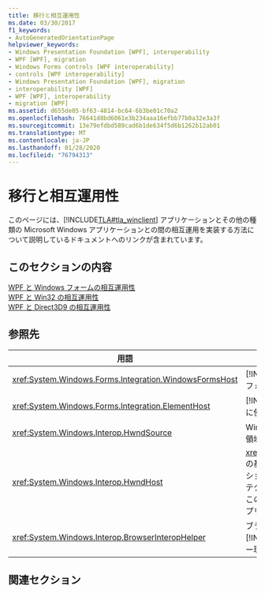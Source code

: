 ```yaml
---
title: 移行と相互運用性
ms.date: 03/30/2017
f1_keywords:
- AutoGeneratedOrientationPage
helpviewer_keywords:
- Windows Presentation Foundation [WPF], interoperability
- WPF [WPF], migration
- Windows Forms controls [WPF interoperability]
- controls [WPF interoperability]
- Windows Presentation Foundation [WPF], migration
- interoperability [WPF]
- WPF [WPF], interoperability
- migration [WPF]
ms.assetid: d655de05-bf63-4814-bc64-6b3be01c70a2
ms.openlocfilehash: 76641d8bd6061e3b234aaa16efbb77b0a32e3a3f
ms.sourcegitcommit: 13e79efdbd589cad6b1de634f5d6b1262b12ab01
ms.translationtype: MT
ms.contentlocale: ja-JP
ms.lasthandoff: 01/28/2020
ms.locfileid: "76794313"
---
```

# <a name="migration-and-interoperability"></a>移行と相互運用性
このページには、[!INCLUDE[TLA#tla_winclient](../../../../includes/tlasharptla-winclient-md.md)] アプリケーションとその他の種類の Microsoft Windows アプリケーションとの間の相互運用を実装する方法について説明しているドキュメントへのリンクが含まれています。  
  
## <a name="in-this-section"></a>このセクションの内容  
 [WPF と Windows フォームの相互運用性](wpf-and-windows-forms-interoperation.md)  
 [WPF と Win32 の相互運用性](wpf-and-win32-interoperation.md)  
 [WPF と Direct3D9 の相互運用性](wpf-and-direct3d9-interoperation.md)  
  
## <a name="reference"></a>参照先  
  
|用語|Definition|  
|----------|----------------|  
|<xref:System.Windows.Forms.Integration.WindowsFormsHost>|[!INCLUDE[TLA2#tla_winclient](../../../../includes/tla2sharptla-winclient-md.md)] ページの要素として Windows フォームコントロールをホストするために使用できる要素。|  
|<xref:System.Windows.Forms.Integration.ElementHost>|[!INCLUDE[TLA#tla_winclient](../../../../includes/tlasharptla-winclient-md.md)] コントロールをホストするために使用できる Windows フォームコントロール。|  
|<xref:System.Windows.Interop.HwndSource>|Win32 アプリケーション内の [!INCLUDE[TLA2#tla_winclient](../../../../includes/tla2sharptla-winclient-md.md)] 領域をホストします。|  
|<xref:System.Windows.Interop.HwndHost>|<xref:System.Windows.Forms.Integration.WindowsFormsHost>の基本クラスは、[!INCLUDE[TLA2#tla_winclient](../../../../includes/tla2sharptla-winclient-md.md)] アプリケーションによってホストされるときに、すべての HWND ベースのテクノロジが使用するいくつかの基本的な機能を定義します。 このをサブクラス化して、[!INCLUDE[TLA2#tla_winclient](../../../../includes/tla2sharptla-winclient-md.md)] アプリケーション内で Win32 ウィンドウをホストします。|  
|<xref:System.Windows.Interop.BrowserInteropHelper>|ブラウザーでホストされている [!INCLUDE[TLA2#tla_winclient](../../../../includes/tla2sharptla-winclient-md.md)] アプリケーションのブラウザー環境の条件を報告するためのヘルパークラス。|  
  
## <a name="related-sections"></a>関連セクション
